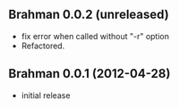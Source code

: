 ## Brahman 0.0.2 (unreleased)
*   fix error when called without "-r" option
*   Refactored.

## Brahman 0.0.1 (2012-04-28)

*   initial release


